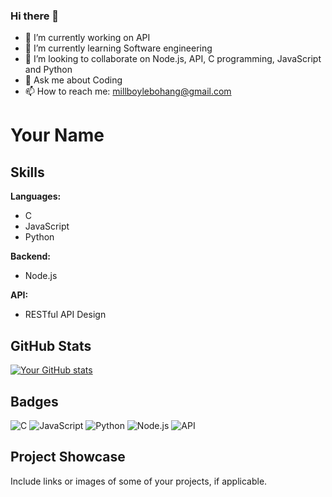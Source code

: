 ### Hi there 👋

- 🔭 I’m currently working on API
- 🌱 I’m currently learning Software engineering
- 👯 I’m looking to collaborate on Node.js, API, C programming, JavaScript and Python
- 💬 Ask me about Coding
- 📫 How to reach me: millboylebohang@gmail.com



# Your Name

## Skills

**Languages:**
- C
- JavaScript
- Python

**Backend:**
- Node.js

**API:**
- RESTful API Design

## GitHub Stats

[![Your GitHub stats](https://github-readme-stats.vercel.app/api?username=yourusername&show_icons=true&theme=radical)](https://github.com/Lebohang1821/Lebohang1821)

## Badges

![C](https://img.shields.io/badge/Language-C-blue)
![JavaScript](https://img.shields.io/badge/Language-JavaScript-yellow)
![Python](https://img.shields.io/badge/Language-Python-green)
![Node.js](https://img.shields.io/badge/Backend-Node.js-brightgreen)
![API](https://img.shields.io/badge/API-RESTful-orange)

## Project Showcase

Include links or images of some of your projects, if applicable.

